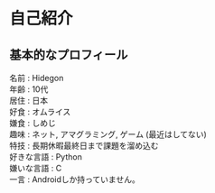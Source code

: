 # 自己紹介
## 基本的なプロフィール
名前 : Hidegon  
年齢 : 10代  
居住 : 日本  
好食 : オムライス  
嫌食 : しめじ  
趣味 : ネット, アマグラミング, ゲーム (最近はしてない)  
特技 : 長期休暇最終日まで課題を溜め込む  
好きな言語 : Python  
嫌いな言語 : C  
一言 : Androidしか持っていません。
